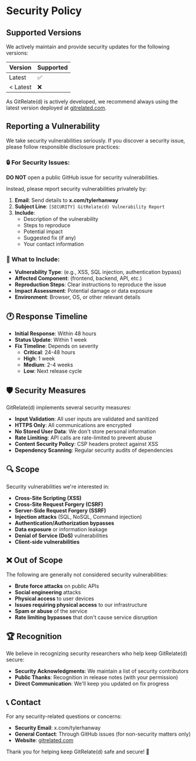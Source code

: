 # Security Policy

## Supported Versions

We actively maintain and provide security updates for the following versions:

| Version  | Supported          |
| -------- | ------------------ |
| Latest   | :white_check_mark: |
| < Latest | :x:                |

As GitRelate(d) is actively developed, we recommend always using the latest version deployed at [gitrelated.com](https://gitrelated.com).

## Reporting a Vulnerability

We take security vulnerabilities seriously. If you discover a security issue, please follow responsible disclosure practices:

### 🔒 **For Security Issues:**

**DO NOT** open a public GitHub issue for security vulnerabilities.

Instead, please report security vulnerabilities privately by:

1. **Email**: Send details to **x.com/tylerhanway**
2. **Subject Line**: `[SECURITY] GitRelate(d) Vulnerability Report`
3. **Include**:
   - Description of the vulnerability
   - Steps to reproduce
   - Potential impact
   - Suggested fix (if any)
   - Your contact information

### 📧 **What to Include:**

- **Vulnerability Type**: (e.g., XSS, SQL injection, authentication bypass)
- **Affected Component**: (frontend, backend, API, etc.)
- **Reproduction Steps**: Clear instructions to reproduce the issue
- **Impact Assessment**: Potential damage or data exposure
- **Environment**: Browser, OS, or other relevant details

## 🕐 **Response Timeline**

- **Initial Response**: Within 48 hours
- **Status Update**: Within 1 week
- **Fix Timeline**: Depends on severity
  - **Critical**: 24-48 hours
  - **High**: 1 week
  - **Medium**: 2-4 weeks
  - **Low**: Next release cycle

## 🛡️ **Security Measures**

GitRelate(d) implements several security measures:

- **Input Validation**: All user inputs are validated and sanitized
- **HTTPS Only**: All communications are encrypted
- **No Stored User Data**: We don't store personal information
- **Rate Limiting**: API calls are rate-limited to prevent abuse
- **Content Security Policy**: CSP headers protect against XSS
- **Dependency Scanning**: Regular security audits of dependencies

## 🔍 **Scope**

Security vulnerabilities we're interested in:

- **Cross-Site Scripting (XSS)**
- **Cross-Site Request Forgery (CSRF)**
- **Server-Side Request Forgery (SSRF)**
- **Injection attacks** (SQL, NoSQL, Command injection)
- **Authentication/Authorization bypasses**
- **Data exposure** or information leakage
- **Denial of Service (DoS)** vulnerabilities
- **Client-side vulnerabilities**

## ❌ **Out of Scope**

The following are generally not considered security vulnerabilities:

- **Brute force attacks** on public APIs
- **Social engineering** attacks
- **Physical access** to user devices
- **Issues requiring physical access** to our infrastructure
- **Spam or abuse** of the service
- **Rate limiting bypasses** that don't cause service disruption

## 🏆 **Recognition**

We believe in recognizing security researchers who help keep GitRelate(d) secure:

- **Security Acknowledgments**: We maintain a list of security contributors
- **Public Thanks**: Recognition in release notes (with your permission)
- **Direct Communication**: We'll keep you updated on fix progress

## 📞 **Contact**

For any security-related questions or concerns:

- **Security Email**: x.com/tylerhanway
- **General Contact**: Through GitHub issues (for non-security matters only)
- **Website**: [gitrelated.com](https://gitrelated.com)

Thank you for helping keep GitRelate(d) safe and secure! 🙏
